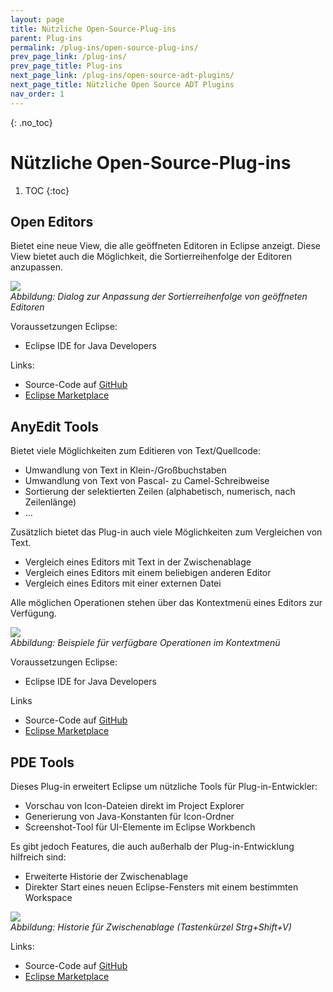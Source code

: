 ```yaml
---
layout: page
title: Nützliche Open-Source-Plug-ins
parent: Plug-ins
permalink: /plug-ins/open-source-plug-ins/
prev_page_link: /plug-ins/
prev_page_title: Plug-ins
next_page_link: /plug-ins/open-source-adt-plugins/
next_page_title: Nützliche Open Source ADT Plugins
nav_order: 1
---
```


{: .no_toc}
# Nützliche Open-Source-Plug-ins

1. TOC
{:toc}

## Open Editors

Bietet eine neue View, die alle geöffneten Editoren in Eclipse anzeigt. Diese View bietet auch die Möglichkeit, die Sortierreihenfolge der Editoren anzupassen.

![](../img/image1.png)  
<span class="img-caption" markdown=1>
*Abbildung: Dialog zur Anpassung der Sortierreihenfolge von geöffneten Editoren*
</span>

Voraussetzungen Eclipse:

- Eclipse IDE for Java Developers

Links:

- Source-Code auf [GitHub](https://github.com/dbickley/OpenEditors)
- [Eclipse Marketplace](https://marketplace.eclipse.org/content/open-editors)

## AnyEdit Tools

Bietet viele Möglichkeiten zum Editieren von Text/Quellcode:

- Umwandlung von Text in Klein-/Großbuchstaben
- Umwandlung von Text von Pascal- zu Camel-Schreibweise
- Sortierung der selektierten Zeilen (alphabetisch, numerisch, nach Zeilenlänge)
- ...

Zusätzlich bietet das Plug-in auch viele Möglichkeiten zum Vergleichen von Text.

- Vergleich eines Editors mit Text in der Zwischenablage
- Vergleich eines Editors mit einem beliebigen anderen Editor
- Vergleich eines Editors mit einer externen Datei

Alle möglichen Operationen stehen über das Kontextmenü eines Editors zur Verfügung.

![](../img/image4.png)  
<span class="img-caption" markdown=1>
*Abbildung: Beispiele für verfügbare Operationen im Kontextmenü*
</span>

Voraussetzungen Eclipse:

- Eclipse IDE for Java Developers

Links

- Source-Code auf [GitHub](https://github.com/iloveeclipse/anyedittools)
- [Eclipse Marketplace](https://marketplace.eclipse.org/content/anyedit-tools)

## PDE Tools 

Dieses Plug-in erweitert Eclipse um nützliche Tools für Plug-in-Entwickler:

- Vorschau von Icon-Dateien direkt im Project Explorer
- Generierung von Java-Konstanten für Icon-Ordner
- Screenshot-Tool für UI-Elemente im Eclipse Workbench

Es gibt jedoch Features, die auch außerhalb der Plug-in-Entwicklung hilfreich sind:

- Erweiterte Historie der Zwischenablage
- Direkter Start eines neuen Eclipse-Fensters mit einem bestimmten Workspace

![](../img/image7.png)  
<span class="img-caption" markdown=1>
*Abbildung: Historie für Zwischenablage (Tastenkürzel Strg+Shift+V)*
</span>

Links:

- Source-Code auf [GitHub](https://github.com/jeeeyul/pde-tools)
- [Eclipse Marketplace](https://marketplace.eclipse.org/content/pde-tools)